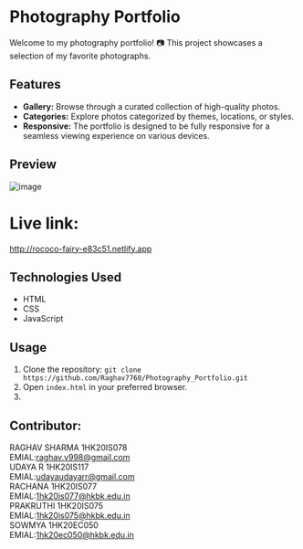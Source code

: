 # Photography Portfolio

Welcome to my photography portfolio! 📷 This project showcases a selection of my favorite photographs.

## Features

- **Gallery:** Browse through a curated collection of high-quality photos.
- **Categories:** Explore photos categorized by themes, locations, or styles.
- **Responsive:** The portfolio is designed to be fully responsive for a seamless viewing experience on various devices.

## Preview
![image](https://github.com/Raghav7760/Photography_Portfolio/assets/93573952/e6c176d1-eac0-446e-aa86-a765648e2ad2)

# Live link:
http://rococo-fairy-e83c51.netlify.app

## Technologies Used

- HTML
- CSS
- JavaScript

## Usage

1. Clone the repository: `git clone https://github.com/Raghav7760/Photography_Portfolio.git`
2. Open `index.html` in your preferred browser.
3. 
## Contributor:
RAGHAV SHARMA 1HK20IS078<br>
      EMIAL:raghav.v998@gmail.com <br>
UDAYA R       1HK20IS117<br>
      EMIAL:udayaudayarr@gmail.com<br>
RACHANA       1HK20IS077<br>
      EMIAL:1hk20is077@hkbk.edu.in<br>
PRAKRUTHI     1HK20IS075<br>
      EMIAL:1hk20is075@hkbk.edu.in<br>
SOWMYA        1HK20EC050<br>
      EMIAL:1hk20ec050@hkbk.edu.in<br>



